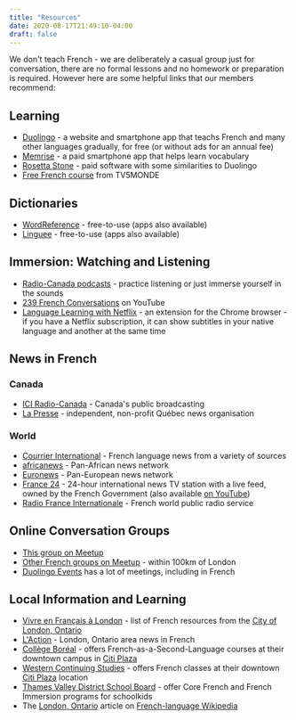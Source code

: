 ```yaml
---
title: "Resources"
date: 2020-08-17T21:49:10-04:00
draft: false
---
```


We don't teach French - we are deliberately a casual group just for conversation, there are no formal lessons and no homework or preparation is required. However here are some helpful links that our members recommend:

## Learning

  * [Duolingo](https://www.duolingo.com/) - a website and smartphone app that teachs French and many other languages gradually, for free (or without ads for an annual fee)
  * [Memrise](https://www.memrise.com/) - a paid smartphone app that helps learn vocabulary
  * [Rosetta Stone](https://www.rosettastone.com/) - paid software with some similarities to Duolingo
  * [Free French course](https://apprendre.tv5monde.com/fr) from TV5MONDE

## Dictionaries ##
  * [WordReference](https://www.wordreference.com/fren/) - free-to-use (apps also available)
  * [Linguee](https://www.linguee.com/english-french/) - free-to-use (apps also available)

## Immersion: Watching and Listening
  * [Radio-Canada podcasts](https://ici.radio-canada.ca/premiere/balados) - practice listening or just immerse yourself in the sounds
  * [239 French Conversations](https://www.youtube.com/watch?v=LgA3Ynirhms) on YouTube
  * [Language Learning with Netflix](https://chrome.google.com/webstore/detail/language-learning-with-ne/hoombieeljmmljlkjmnheibnpciblicm?utm_source=chrome-ntp-icon) - an extension for the Chrome browser - if you have a Netflix subscription, it can show subtitles in your native language and another at the same time

## News in French
### Canada
  * [ICI Radio-Canada](https://ici.radio-canada.ca/info) - Canada's public broadcasting
  * [La Presse](https://www.lapresse.ca/) - independent, non-profit Québec news organisation
### World
  * [Courrier International](https://www.courrierinternational.com/) - French language news from a variety of sources
  * [africanews](https://fr.africanews.com/) - Pan-African news network
  * [Euronews](https://fr.euronews.com/) - Pan-European news network
  * [France 24](https://www.france24.com/fr/) - 24-hour international news TV station with a live feed, owned by the French Government (also available [on YouTube](https://www.youtube.com/channel/UCCCPCZNChQdGa9EkATeye4g))
  * [Radio France Internationale](https://www.rfi.fr/fr/) - French world public radio service

## Online Conversation Groups
  * [This group on Meetup](https://www.meetup.com/French-Conversation-in-London)
  * [Other French groups on Meetup](https://www.meetup.com/find/?allMeetups=false&keywords=french&radius=62&userFreeform=London%2C+ON&mcId=z628590&mcName=London%2C+Ontario%2C+CA&sort=default&eventFilter=mysugg) - within 100km of London
  * [Duolingo Events](https://events.duolingo.com/) has a lot of meetings, including in French

## Local Information and Learning
  * [Vivre en Français à London](https://london.ca/immigration/vivre-en-francais-london) - list of French resources from the [City of London, Ontario](https://london.ca/)
  * [L'Action](https://www.laction.ca/) - London, Ontario area news in French
  * [Collège Boréal](http://continue.collegeboreal.ca/programmes/french-as-a-second-language-2/) - offers French-as-a-Second-Language courses at their downtown campus in [Citi Plaza](https://citiplazalondon.com/)
  * [Western Continuing Studies](https://wcs.uwo.ca/public/category/programStream.do?method=load&selectedProgramAreaId=24536367&selectedProgramStreamId=24537469) - offers French classes at their downtown  [Citi Plaza](https://citiplazalondon.com/) location
  * [Thames Valley District School Board](https://www.tvdsb.ca/en/programs/french-as-a-second-language-programs.aspx) - offer Core French and French Immersion programs for schoolkids
  * The [London, Ontario](https://fr.wikipedia.org/wiki/London_(Ontario)) article on [French-language Wikipedia](https://fr.wikipedia.org/)
